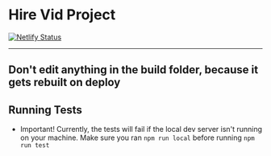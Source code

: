 # Hire Vid Project

[![Netlify Status](https://api.netlify.com/api/v1/badges/f98e0897-5f50-4178-bb83-9b43ab37e6ca/deploy-status)](https://app.netlify.com/sites/hire-vid/deploys)

---

## Don't edit anything in the build folder, because it gets rebuilt on deploy

## Running Tests

- Important! Currently, the tests will fail if the local dev server isn't running on your machine. Make sure you ran ```npm run local``` before running ```npm run test```

